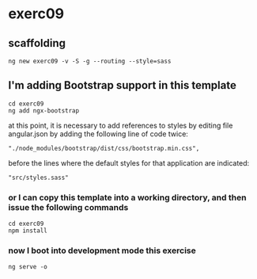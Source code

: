 # exerc09

## scaffolding

```shell
ng new exerc09 -v -S -g --routing --style=sass
```

## I'm adding Bootstrap support in this template

```shell
cd exerc09
ng add ngx-bootstrap
```

at this point, it is necessary to add references to styles by editing file angular.json by adding the following line of code twice:

```text
"./node_modules/bootstrap/dist/css/bootstrap.min.css",
```

before the lines where the default styles for that application are indicated:

```text
"src/styles.sass"
```

### or I can copy this template into a working directory, and then issue the following commands

```shell
cd exerc09
npm install
```

### now I boot into development mode this exercise

```shell
ng serve -o
```
